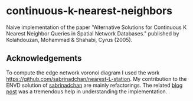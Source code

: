 # continuous-k-nearest-neighbors
Naive implementation of the paper "Alternative Solutions for Continuous K Nearest Neighbor Queries in Spatial Network Databases." published by Kolahdouzan, Mohammad &amp; Shahabi, Cyrus (2005).

## Acknowledgements
To compute the edge network voronoi diagram I used the work https://github.com/sabrinadchan/nearest-L-station. My contribution to the ENVD solution of [sabrinadchan](https://github.com/sabrinadchan) are mainly refactorings. The related [blog post](https://sabrinadchan.github.io/data-blog/computing-a-network-voronoi-diagram.html) was a tremendous help in understanding the implementation.
